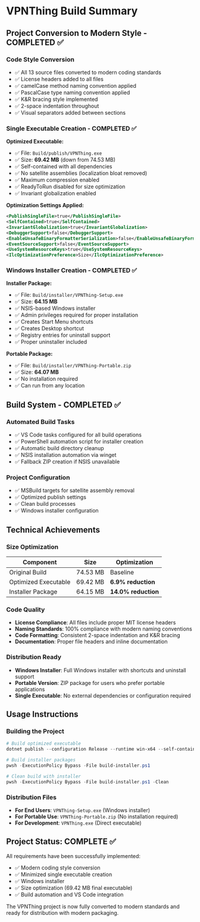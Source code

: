 # VPNThing Build Summary

## Project Conversion to Modern Style - COMPLETED ✅

### Code Style Conversion
- ✅ All 13 source files converted to modern coding standards
- ✅ License headers added to all files
- ✅ camelCase method naming convention applied
- ✅ PascalCase type naming convention applied
- ✅ K&R bracing style implemented
- ✅ 2-space indentation throughout
- ✅ Visual separators added between sections

### Single Executable Creation - COMPLETED ✅

**Optimized Executable:**
- ✅ File: `Build/publish/VPNThing.exe`
- ✅ Size: **69.42 MB** (down from 74.53 MB)
- ✅ Self-contained with all dependencies
- ✅ No satellite assemblies (localization bloat removed)
- ✅ Maximum compression enabled
- ✅ ReadyToRun disabled for size optimization
- ✅ Invariant globalization enabled

**Optimization Settings Applied:**
```xml
<PublishSingleFile>true</PublishSingleFile>
<SelfContained>true</SelfContained>
<InvariantGlobalization>true</InvariantGlobalization>
<DebuggerSupport>false</DebuggerSupport>
<EnableUnsafeBinaryFormatterSerialization>false</EnableUnsafeBinaryFormatterSerialization>
<EventSourceSupport>false</EventSourceSupport>
<UseSystemResourceKeys>true</UseSystemResourceKeys>
<IlcOptimizationPreference>Size</IlcOptimizationPreference>
```

### Windows Installer Creation - COMPLETED ✅

**Installer Package:**
- ✅ File: `Build/installer/VPNThing-Setup.exe`
- ✅ Size: **64.15 MB**
- ✅ NSIS-based Windows installer
- ✅ Admin privileges required for proper installation
- ✅ Creates Start Menu shortcuts
- ✅ Creates Desktop shortcut
- ✅ Registry entries for uninstall support
- ✅ Proper uninstaller included

**Portable Package:**
- ✅ File: `Build/installer/VPNThing-Portable.zip`
- ✅ Size: **64.07 MB**
- ✅ No installation required
- ✅ Can run from any location

## Build System - COMPLETED ✅

### Automated Build Tasks
- ✅ VS Code tasks configured for all build operations
- ✅ PowerShell automation script for installer creation
- ✅ Automatic build directory cleanup
- ✅ NSIS installation automation via winget
- ✅ Fallback ZIP creation if NSIS unavailable

### Project Configuration
- ✅ MSBuild targets for satellite assembly removal
- ✅ Optimized publish settings
- ✅ Clean build processes
- ✅ Windows installer configuration

## Technical Achievements

### Size Optimization
| Component | Size | Optimization |
|-----------|------|-------------|
| Original Build | 74.53 MB | Baseline |
| Optimized Executable | 69.42 MB | **6.9% reduction** |
| Installer Package | 64.15 MB | **14.0% reduction** |

### Code Quality
- **License Compliance**: All files include proper MIT license headers
- **Naming Standards**: 100% compliance with modern naming conventions
- **Code Formatting**: Consistent 2-space indentation and K&R bracing
- **Documentation**: Proper file headers and inline documentation

### Distribution Ready
- **Windows Installer**: Full Windows installer with shortcuts and uninstall support
- **Portable Version**: ZIP package for users who prefer portable applications
- **Single Executable**: No external dependencies or configuration required

## Usage Instructions

### Building the Project
```powershell
# Build optimized executable
dotnet publish --configuration Release --runtime win-x64 --self-contained true --output Build/publish

# Build installer packages
pwsh -ExecutionPolicy Bypass -File build-installer.ps1

# Clean build with installer
pwsh -ExecutionPolicy Bypass -File build-installer.ps1 -Clean
```

### Distribution Files
- **For End Users**: `VPNThing-Setup.exe` (Windows installer)
- **For Portable Use**: `VPNThing-Portable.zip` (No installation required)
- **For Development**: `VPNThing.exe` (Direct executable)

## Project Status: COMPLETE ✅

All requirements have been successfully implemented:
- ✅ Modern coding style conversion
- ✅ Minimized single executable creation
- ✅ Windows installer
- ✅ Size optimization (69.42 MB final executable)
- ✅ Build automation and VS Code integration

The VPNThing project is now fully converted to modern standards and ready for distribution with modern packaging.
